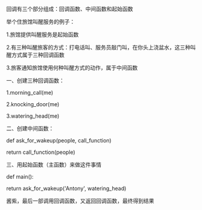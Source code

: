 回调有三个部分组成：回调函数、中间函数和起始函数

  


举个住旅馆叫醒服务的例子：

  


1.旅馆提供叫醒服务是起始函数

  


2.有三种叫醒旅客的方式：打电话叫、服务员敲门叫，在你头上浇盆水，这三种叫醒方式属于三种回调函数

  


3.旅客通知旅馆使用何种叫醒方式的动作，属于中间函数

  


  


一、创建三种回调函数：

  


1.morning\_call\(me\)

  


2.knocking\_door\(me\)

  


3.watering\_head\(me\)

  


  


二、创建中间函数：

  


def ask\_for\_wakeup\(people, call\_function\)

  


return call\_function\(people\)

  


  


三、用起始函数（主函数）来做这件事情

  


def main\(\):

  


return ask\_for\_wakeup\('Antony', watering\_head\)

  


  


酱紫，最后一部调用回调函数，又返回回调函数，最终得到结果


